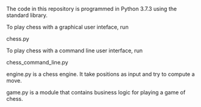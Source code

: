 
The code in this repository is programmed in Python 3.7.3 using the standard library.

To play chess with a graphical user inteface, run

chess.py

To play chess with a command line user interface, run

chess_command_line.py

engine.py is a chess engine. It take positions as input and try to compute a move.

game.py is a module that contains business logic for playing a game of chess.
